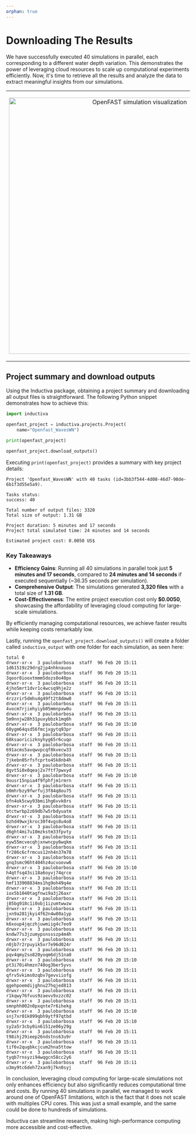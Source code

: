 ```yaml
---
orphan: true
---
```


# Downloading The Results

We have successfully executed 40 simulations in parallel, each corresponding to
a different water depth variation. This demonstrates the power of leveraging
cloud resources to scale up computational experiments efficiently. Now, it's
time to retrieve all the results and analyze the data to extract meaningful
insights from our simulations.

| |  |
|---------------|-----------------|
| <p align="center"><img src="../_static/openfast_animation_30_fps_180.gif" alt="OpenFAST simulation visualization" width="700"></p> |<p align="center"><img src="../_static/openfast_animation_30_fps_220.gif" alt="OpenFAST simulation visualization" width="700"></p>|

## Project summary and download outputs

Using the Inductiva package, obtaining a project summary and downloading all
output files is straightforward. The following Python snippet demonstrates
how to achieve this:

```python
import inductiva

openfast_project = inductiva.projects.Project(
    name="Openfast_WavesWN")

print(openfast_project)

openfast_project.download_outputs()
```

Executing `print(openfast_project)` provides a summary with key project details:

```
Project 'Openfast_WavesWN' with 40 tasks (id=3bb3f544-4d08-46d7-98de-6b1f3d55e5a9).

Tasks status:
success: 40

Total number of output files: 3320
Total size of output: 1.31 GB

Project duration: 5 minutes and 17 seconds
Project total simulated time: 24 minutes and 14 seconds

Estimated project cost: 0.0050 US$
```

### Key Takeaways

- **Efficiency Gains**: Running all 40 simulations in parallel took just
**5 minutes and 17 seconds**, compared to **24 minutes and 14 seconds** if
executed sequentially (~36.35 seconds per simulation).
- **Comprehensive Output**: The simulations generated **3,320 files** with a
total size of **1.31 GB**.
- **Cost-Effectiveness**: The entire project execution cost only **$0.0050**,
showcasing the affordability of leveraging cloud computing for large-scale simulations.

By efficiently managing computational resources, we achieve faster results while
keeping costs remarkably low.

Lastly, running the `openfast_project.download_outputs()` will create a folder
called `inductiva_output` with one folder for each simulation, as seen here:

```
total 0
drwxr-xr-x  3 paulobarbosa  staff  96 Feb 20 15:11 1d61519z29drg2jp4nhknauoo
drwxr-xr-x  3 paulobarbosa  staff  96 Feb 20 15:11 3qoor8iooxtmmm5dozs0o40px
drwxr-xr-x  3 paulobarbosa  staff  96 Feb 20 15:11 4jho5mrt1dvr1c4wcsq9hje2z
drwxr-xr-x  3 paulobarbosa  staff  96 Feb 20 15:11 4rzzrir5dmhu4g49ft2t8dmw0
drwxr-xr-x  3 paulobarbosa  staff  96 Feb 20 15:11 4vocm7rjiehyiyb05mmnpxw0u
drwxr-xr-x  3 paulobarbosa  staff  96 Feb 20 15:11 5m9nnjw28h31puxybbzk1mq6h
drwxr-xr-x  3 paulobarbosa  staff  96 Feb 20 15:10 60ygm64qsd56fmcjxgytq93pr
drwxr-xr-x  3 paulobarbosa  staff  96 Feb 20 15:11 68ksaoricizknyhyg65r6cuqo
drwxr-xr-x  3 paulobarbosa  staff  96 Feb 20 15:11 691acms5avqwvpcqf8kvecw33
drwxr-xr-x  3 paulobarbosa  staff  96 Feb 20 15:11 7jkebn05rfsfcprto45k8nb4h
drwxr-xr-x  3 paulobarbosa  staff  96 Feb 20 15:11 8gvt5i0x0qeaj2x7ftf7pwxyd
drwxr-xr-x  3 paulobarbosa  staff  96 Feb 20 15:10 9ousr15npia4f9fphfjm1rmrn
drwxr-xr-x  3 paulobarbosa  staff  96 Feb 20 15:11 b0mhrbzy9fwrfuj3f84q8ou75
drwxr-xr-x  3 paulobarbosa  staff  96 Feb 20 15:11 bfn4ok5cwy93bmi1hg6vvk0rs
drwxr-xr-x  3 paulobarbosa  staff  96 Feb 20 15:11 btctwrbp2z69db7w5rbdyuatm
drwxr-xr-x  3 paulobarbosa  staff  96 Feb 20 15:11 bzhd49wxjkroc30f4vgs8u4o8
drwxr-xr-x  3 paulobarbosa  staff  96 Feb 20 15:11 d6ght4mi7u10mzkstm33fpvty
drwxr-xr-x  3 paulobarbosa  staff  96 Feb 20 15:11 eyw55mcvecqhjxnwncpy6wqkm
drwxr-xr-x  3 paulobarbosa  staff  96 Feb 20 15:11 fr286c6cfrmcus12nh4n37m78
drwxr-xr-x  3 paulobarbosa  staff  96 Feb 20 15:11 gnq3smc96ht404hz4ucvoovw6
drwxr-xr-x  3 paulobarbosa  staff  96 Feb 20 15:10 h4qtfsq43si18a6oyvj74qrce
drwxr-xr-x  3 paulobarbosa  staff  96 Feb 20 15:11 hmf133908834ms1hg9oh49q4e
drwxr-xr-x  3 paulobarbosa  staff  96 Feb 20 15:11 iox5b1040tagfnwi9a3j26axr
drwxr-xr-x  3 paulobarbosa  staff  96 Feb 20 15:11 j85bg918c1i0obj1izumtwwzw
drwxr-xr-x  3 paulobarbosa  staff  96 Feb 20 15:11 jxn9a281jkyi4f62n4w80a1yp
drwxr-xr-x  3 paulobarbosa  staff  96 Feb 20 15:11 k6xoup4jqczhjuwmiig4c7eo9
drwxr-xr-x  3 paulobarbosa  staff  96 Feb 20 15:11 kndw77s3jzumypsnssszp4m4h
drwxr-xr-x  3 paulobarbosa  staff  96 Feb 20 15:11 n0jb7r2rpuyik5xr7e96d024r
drwxr-xr-x  3 paulobarbosa  staff  96 Feb 20 15:11 pqv4qmy2so820yoqm6dj51na0
drwxr-xr-x  3 paulobarbosa  staff  96 Feb 20 15:10 pt3i70i4hmzn740og3ber5yvs
drwxr-xr-x  3 paulobarbosa  staff  96 Feb 20 15:11 qfrv5vkims0zqbv7gevviiofg
drwxr-xr-x  3 paulobarbosa  staff  96 Feb 20 15:11 qgehpoemdijghnu27hqjed813
drwxr-xr-x  3 paulobarbosa  staff  96 Feb 20 15:11 r1kqwy76fvus9zaevv9xzzc02
drwxr-xr-x  3 paulobarbosa  staff  96 Feb 20 15:11 smnphh002n0pxqnte7r6ihekg
drwxr-xr-x  3 paulobarbosa  staff  96 Feb 20 15:10 snj7xr01k099qbh9ytf97qtbd
drwxr-xr-x  3 paulobarbosa  staff  96 Feb 20 15:10 sy2a5r3cby0in6151ze06y29g
drwxr-xr-x  3 paulobarbosa  staff  96 Feb 20 15:11 t98ihj29ieep26ndstns63u9r
drwxr-xr-x  3 paulobarbosa  staff  96 Feb 20 15:11 tif6v2qugbkcjcum2hna5ttow
drwxr-xr-x  3 paulobarbosa  staff  96 Feb 20 15:11 tyqb7rnsyzi94wqgcn58cc2y6
drwxr-xr-x  3 paulobarbosa  staff  96 Feb 20 15:11 u3my9tc6deh72xan9j7kn0syj
```

In conclusion, leveraging cloud computing for large-scale simulations not only
enhances efficiency but also significantly reduces computational time and costs.
By running 40 simulations in parallel, we managed to work around one of OpenFAST
limitations, witch is the fact that it does not scale with multiples CPU cores.
This was just a small example, and the same could be done to hundreds of simulations.

Inductiva can streamline research, making high-performance computing more accessible and cost-effective.
